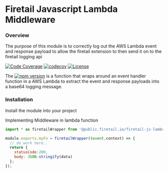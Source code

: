 # Firetail Javascript Lambda Middleware


### Overview

The purpose of this module is to correctly log out the AWS Lambda event and response payload to allow the firetail extension to then send it on to the firetail logging api

[![Code Coverage](https://github.com/FireTail-io/firetail-js-lambda/actions/workflows/codecov.yml/badge.svg)](https://github.com/FireTail-io/firetail-js-lib/actions/workflows/codecov.yml) [![codecov](https://codecov.io/gh/FireTail-io/firetail-js-lambda/branch/main/graph/badge.svg?token=BN44NPKV8H)](https://codecov.io/gh/FireTail-io/firetail-js-lambda) [![License](https://img.shields.io/pypi/l/firetail.svg)](https://github.com/FireTail-io/firetail-js-lambda/blob/main/LICENSE.txt)

The [![npm version](https://badge.fury.io/js/@public.firetail.io%2Ffiretail-js-lambda.svg)](https://www.npmjs.com/package/@public.firetail.io/firetail-js-lambda) is a function that wraps around an event handler function in a AWS Lambda to extract the event and response payloads into a base64 logging message.

### Installation
Install the module into your project

Implementing Middleware in lambda function
```js
import * as firetailWrapper from '@public.firetail.io/firetail-js-lambda'

module.exports.myFn = firetailWrapper((event,context) => {
  // do work here..
  return {
    statusCode:200,
    body: JSON.stringify(data)
  };
});
```
